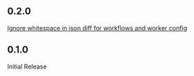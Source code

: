 ## 0.2.0

[Ignore whitespace in json diff for workflows and worker config](https://github.com/joshhornby/terraform-provider-twiliotaskrouter/pull/5)

## 0.1.0

Initial Release
